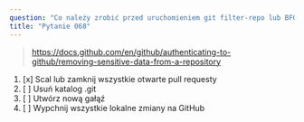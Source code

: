 ```yaml
---
question: "Co należy zrobić przed uruchomieniem git filter-repo lub BFG Repo-Cleaner w celu usunięcia wrażliwych danych z repozytorium?"
title: "Pytanie 068"
---
```


> https://docs.github.com/en/github/authenticating-to-github/removing-sensitive-data-from-a-repository
1. [x] Scal lub zamknij wszystkie otwarte pull requesty
1. [ ] Usuń katalog .git
1. [ ] Utwórz nową gałąź
1. [ ] Wypchnij wszystkie lokalne zmiany na GitHub
